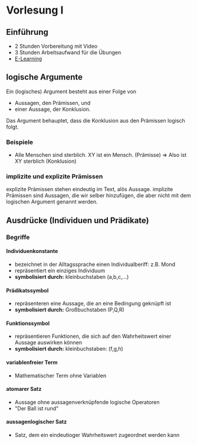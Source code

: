 # Vorlesung I

## Einführung

- 2 Stunden Vorbereitung mit Video
- 3 Stunden Arbeitsaufwand für die Übungen
- [E-Learning](https://elearning.ovgu.de/course/view.php?id=16478)

## logische Argumente

Ein (logisches) Argument besteht aus einer Folge von

- Aussagen, den Prämissen, und
- einer Aussage, der Konklusion.

Das Argument behauptet, dass die Konklusion aus den Prämissen logisch folgt.

### Beispiele

- Alle Menschen sind sterblich. XY ist ein Mensch. (Prämisse) => Also ist XY sterblich (Konklusion)

### implizite und explizite Prämissen

explizite Prämissen stehen eindeutig im Text, alös Aussage. implizite Prämissen sind Aussagen, die wir selber hinzufügen, die aber nicht mit dem logischen Argument genannt werden.

## Ausdrücke (Individuen und Prädikate)

### Begriffe

#### Individuenkonstante

- bezeichnet in der Alltagssprache einen Individualberiff: z.B. Mond
- repräsentiert ein einziges Individuum
- **symbolisiert durch:** kleinbuchstaben (a,b,c,...)

#### Prädikatssymbol

- repräsenteren eine Aussage, die an eine Bedingung geknüpft ist
- **symbolisiert durch:** Großbuchstaben (P,Q,R)

#### Funktionssymbol

- repräsentieren Funktionen, die sich auf den Wahrheitswert einer Aussage auswirken können
- **symbolisiert durch:** kleinbuchstaben: (f,g,h)

#### variablenfreier Term

- Mathematischer Term ohne Variablen

#### atomarer Satz

- Aussage ohne aussagenverknüpfende logische Operatoren
- "Der Ball ist rund"

#### aussagenlogischer Satz

- Satz, dem ein eindeutioger Wahrheitswert zugeordnet werden kann
